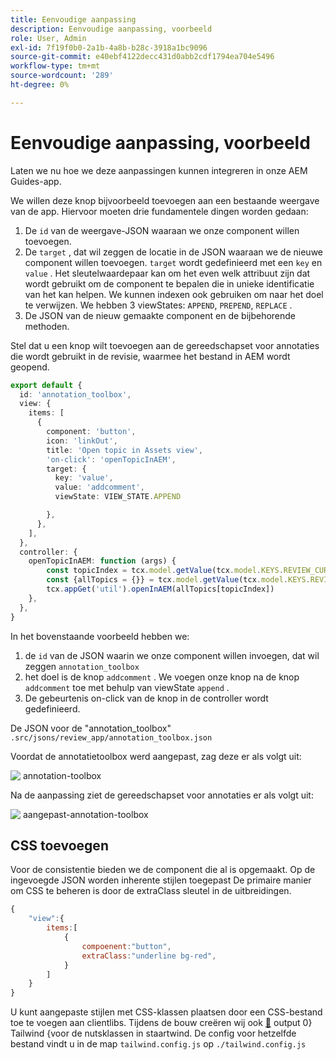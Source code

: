 ```yaml
---
title: Eenvoudige aanpassing
description: Eenvoudige aanpassing, voorbeeld
role: User, Admin
exl-id: 7f19f0b0-2a1b-4a8b-b28c-3918a1bc9096
source-git-commit: e40ebf4122decc431d0abb2cdf1794ea704e5496
workflow-type: tm+mt
source-wordcount: '289'
ht-degree: 0%

---
```


# Eenvoudige aanpassing, voorbeeld

Laten we nu hoe we deze aanpassingen kunnen integreren in onze AEM Guides-app.

We willen deze knop bijvoorbeeld toevoegen aan een bestaande weergave van de app.
Hiervoor moeten drie fundamentele dingen worden gedaan:

1. De `id` van de weergave-JSON waaraan we onze component willen toevoegen.
2. De `target` , dat wil zeggen de locatie in de JSON waaraan we de nieuwe component willen toevoegen. `target` wordt gedefinieerd met een `key` en `value` . Het sleutelwaardepaar kan om het even welk attribuut zijn dat wordt gebruikt om de component te bepalen die in unieke identificatie van het kan helpen.
We kunnen indexen ook gebruiken om naar het doel te verwijzen.
We hebben 3 viewStates: `APPEND`, `PREPEND`, `REPLACE` .
3. De JSON van de nieuw gemaakte component en de bijbehorende methoden.

Stel dat u een knop wilt toevoegen aan de gereedschapset voor annotaties die wordt gebruikt in de revisie, waarmee het bestand in AEM wordt geopend.

```typescript
export default {
  id: 'annotation_toolbox', 
  view: {
    items: [
      {
        component: 'button',
        icon: 'linkOut',
        title: 'Open topic in Assets view',
        'on-click': 'openTopicInAEM',
        target: {
          key: 'value',
          value: 'addcomment',
          viewState: VIEW_STATE.APPEND

        },
      },
    ],
  },
  controller: {
    openTopicInAEM: function (args) {
        const topicIndex = tcx.model.getValue(tcx.model.KEYS.REVIEW_CURR_TOPIC)
        const {allTopics = {}} = tcx.model.getValue(tcx.model.KEYS.REVIEW_DATA) || {}
        tcx.appGet('util').openInAEM(allTopics[topicIndex])
    },
  },
}
```

In het bovenstaande voorbeeld hebben we:

1. de `id` van de JSON waarin we onze component willen invoegen, dat wil zeggen `annotation_toolbox`
2. het doel is de knop `addcomment` . We voegen onze knop na de knop `addcomment` toe met behulp van viewState `append` .
3. De gebeurtenis on-click van de knop in de controller wordt gedefinieerd.

De JSON voor de &quot;annotation_toolbox&quot; `.src/jsons/review_app/annotation_toolbox.json`

Voordat de annotatietoolbox werd aangepast, zag deze er als volgt uit:

![&#x200B; annotation-toolbox &#x200B;](imgs/annotation_toolbox.png " toolbox van de Annotatie ")

Na de aanpassing ziet de gereedschapset voor annotaties er als volgt uit:

![&#x200B; aangepast-annotation-toolbox &#x200B;](imgs/customised_annotation_toolbox.png " Aangepaste annotatietoolbox ")

## CSS toevoegen

Voor de consistentie bieden we de component die al is opgemaakt. Op de ingevoegde JSON worden inherente stijlen toegepast
De primaire manier om CSS te beheren is door de extraClass sleutel in de uitbreidingen.

```js
{    
    "view":{
        items:[
            {
                compoenent:"button",
                extraClass:"underline bg-red",
            }
        ]
    }
}
```

U kunt aangepaste stijlen met CSS-klassen plaatsen door een CSS-bestand toe te voegen aan clientlibs. Tijdens de bouw creëren wij ook [&#128279;](https://tailwindcss.com/docs/utility-first) output 0&rbrace; Tailwind &lbrace;voor de nutsklassen in staartwind.  De config voor hetzelfde bestand vindt u in de map `tailwind.config.js` op `./tailwind.config.js`

